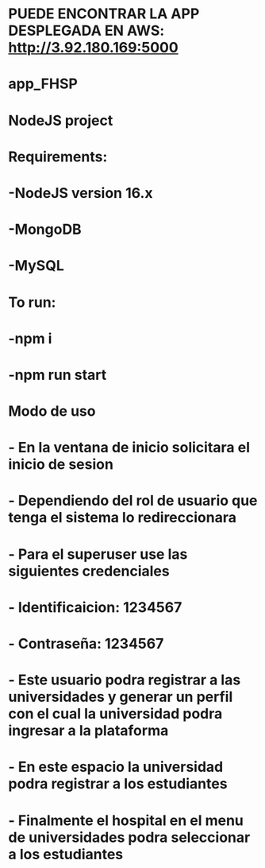 # PUEDE ENCONTRAR LA APP DESPLEGADA EN AWS: http://3.92.180.169:5000

# app_FHSP
# NodeJS project
#
# Requirements:
#  -NodeJS version 16.x
#  -MongoDB
#  -MySQL
#
# To run:
#  -npm i
#  -npm run start

# Modo de uso
#   - En la ventana de inicio solicitara el inicio de sesion
#   - Dependiendo del rol de usuario que tenga el sistema lo redireccionara
#   - Para el superuser use las siguientes credenciales 
#   - Identificaicion: 1234567
#   - Contraseña: 1234567
#   - Este usuario podra registrar a las universidades y generar un perfil con el cual la universidad podra ingresar a la plataforma
#   - En este espacio la universidad podra registrar a los estudiantes
#   - Finalmente el hospital en el menu de universidades podra seleccionar a los estudiantes 
